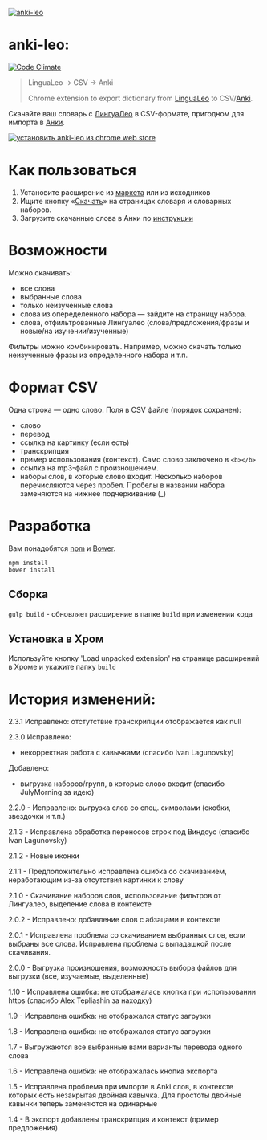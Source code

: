[![anki-leo](https://raw.githubusercontent.com/troggy/anki-leo/master/resources/webstore/1400x560.png)](#)

# anki-leo:
[![Code Climate](https://codeclimate.com/github/troggy/anki-leo/badges/gpa.svg)](https://codeclimate.com/github/troggy/anki-leo)

> LinguaLeo → CSV → Anki
>
> Chrome extension to export dictionary from [LinguaLeo](http://lingualeo.com/) to CSV/[Anki](http://ankisrs.net/).

Скачайте ваш словарь с [ЛингуаЛео](http://lingualeo.com/) в CSV-формате, пригодном для импорта в [Анки](http://ankisrs.net/).

[![установить anki-leo из chrome web store](https://raw.githubusercontent.com/troggy/anki-leo/master/resources/webstore/ChromeWebStore_Badge_v2_206x58.png)](https://chrome.google.com/webstore/detail/lingualeo-dictionary-expo/mpaohidlipnfnkbogpmanchjfjpdgcml)

# Как пользоваться
1. Установите расширение из [маркета](https://chrome.google.com/webstore/detail/lingualeo-dictionary-expo/mpaohidlipnfnkbogpmanchjfjpdgcml) или из исходников
2. Ищите кнопку «[Скачать](https://raw.githubusercontent.com/troggy/anki-leo/master/resources/webstore/screen-640x400.png)» на страницах словаря и словарных наборов.
3. Загрузите скачанные слова в Анки по [инструкции](http://troggy.github.io/anki-leo/)

# Возможности

Можно скачивать:
- все слова
- выбранные слова
- только неизученные слова
- слова из опеределенного набора — зайдите на страницу набора.
- слова, отфильтрованные Лингуалео (слова/предложения/фразы и новые/на изучении/изученные)

Фильтры можно комбинировать. Например, можно скачать только неизученные фразы из определенного набора и т.п.

# Формат CSV

Одна строка — одно слово.
Поля в CSV файле (порядок сохранен):
- слово
- перевод
- ссылка на картинку (если есть)
- транскрипция
- пример использования (контекст). Само слово заключено в `<b></b>`
- ссылка на mp3-файл с произношением.
- наборы слов, в которые слово входит. Несколько наборов перечисляются через пробел. Пробелы в названии набора заменяются на нижнее подчеркивание (_)

# Разработка

Вам понадобятся [npm](https://www.npmjs.com/) и [Bower](http://bower.io/).

````
npm install
bower install
````

## Сборка

``gulp build`` - обновляет расширение в папке `build` при изменении кода

## Установка в Хром

Используйте кнопку 'Load unpacked extension' на странице расширений в Хроме и укажите папку `build`

# История изменений:
2.3.1 Исправлено: отстутствие транскрипции отображается как null

2.3.0
  Исправлено:
  - некорректная работа с кавычками (спасибо Ivan Lagunovsky)

  Добавлено:
  - выгрузка наборов/групп, в которые слово входит (спасибо JulyMorning за идею)

2.2.0 - Исправлено: выгрузка слов со спец. символами (скобки, звездочки и т.п.)

2.1.3 - Исправлена обработка переносов строк под Виндоус (спасибо Ivan Lagunovsky)

2.1.2 - Новые иконки

2.1.1 - Предположительно исправлена ошибка со скачиванием, неработающим из-за отсутствия картинки к слову

2.1.0 - Скачивание наборов слов, использование фильтров от Лингуалео, выделение слова в контексте

2.0.2 - Исправлено: добавление слов с абзацами в контексте

2.0.1 - Исправлена проблема со скачиванием выбранных слов, если выбраны все слова. Исправлена проблема с выпадашкой после скачивания.

2.0.0 - Выгрузка произношения, возможность выбора файлов для выгрузки (все, изучаемые, выделенные)

1.10 - Исправлена ошибка: не отображалась кнопка при использовании https (спасибо Alex Tepliashin за находку)

1.9 - Исправлена ошибка: не отображался статус загрузки

1.8 - Исправлена ошибка: не отображался статус загрузки

1.7 - Выгружаются все выбранные вами варианты перевода одного слова

1.6 - Исправлена ошибка: не отображалась кнопка экспорта

1.5 - Исправлена проблема при импорте в Anki слов, в контексте которых есть незакрытая двойная кавычка. Для простоты двойные кавычки теперь заменяются на одинарные

1.4 - В экспорт добавлены транскрипция и контекст (пример предложения)
